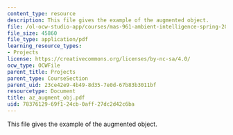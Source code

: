 ```yaml
---
content_type: resource
description: This file gives the example of the augmented object.
file: /ol-ocw-studio-app/courses/mas-961-ambient-intelligence-spring-2005/7837612969f124cb0aff27dc2d42c6ba_az_augment_obj.pdf
file_size: 45860
file_type: application/pdf
learning_resource_types:
- Projects
license: https://creativecommons.org/licenses/by-nc-sa/4.0/
ocw_type: OCWFile
parent_title: Projects
parent_type: CourseSection
parent_uid: 23ce42e9-4b49-8d35-7e0d-67b83b3011bf
resourcetype: Document
title: az_augment_obj.pdf
uid: 78376129-69f1-24cb-0aff-27dc2d42c6ba
---
```

This file gives the example of the augmented object.
